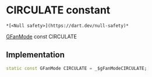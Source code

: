 


# CIRCULATE constant




    *[<Null safety>](https://dart.dev/null-safety)*


[GFanMode](../../third_party_yonomi_graphql_schema___generated___schema.docs.schema.gql/GFanMode-class.md) const CIRCULATE
  







## Implementation

```dart
static const GFanMode CIRCULATE = _$gFanModeCIRCULATE;


```







